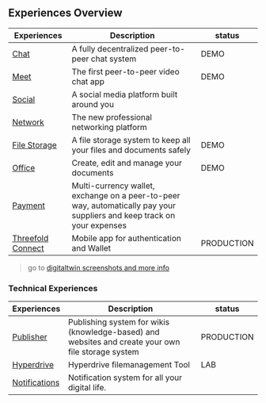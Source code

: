 
## Experiences Overview

| Experiences                            | Description                                                                                                             | status     |
| -------------------------------------- | ----------------------------------------------------------------------------------------------------------------------- | ---------- |
| [Chat](twin_chat)                      | A fully decentralized peer-to-peer chat system                                                                          | DEMO       |
| [Meet](meet)                           | The first peer-to-peer video chat app                                                                                   | DEMO       |
| [Social](social_experience)            | A social media platform built around you                                                                                |            |
| [Network](network_experience)          | The new professional networking platform                                                                                |            |
| [File Storage](aydo)                   | A file storage system to keep all your files and documents safely                                                       | DEMO       |
| [Office](twin_office)                  | Create, edit and manage your documents                                                                                  | DEMO       |
| [Payment](payment)                     | Multi-currency wallet, exchange on a peer-to-peer way, automatically pay your suppliers and keep track on your expenses |            |
| [Threefold Connect](threefold_connect) | Mobile app for authentication and Wallet                                                                                | PRODUCTION |

> go to [digitaltwin screenshots and more info](digitaltwin_experiences)


### Technical Experiences

| Experiences                    | Description                                                                                        | status     |
| ------------------------------ | -------------------------------------------------------------------------------------------------- | ---------- |
| [Publisher](threefold:publisher)         | Publishing system for wikis (knowledge-based) and websites and create your own file storage system | PRODUCTION |
| [Hyperdrive](hyperdrive)       | Hyperdrive filemanagement Tool                                                                     | LAB        |
| [Notifications](notifications) | Notification system for all your digital life.                                                     |            |